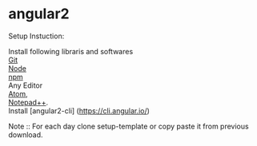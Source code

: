 # angular2


Setup Instuction:

Install following libraris and softwares  
[Git](https://git-scm.com/)  
[Node](https://nodejs.org/en/)  
[npm](https://www.npmjs.com/)  
Any Editor  
[Atom](https://atom.io/),   
[Notepad++](https://notepad-plus-plus.org/).  
Install [angular2-cli] (https://cli.angular.io/)  

Note :: For each day clone setup-template or copy paste it from previous download.



